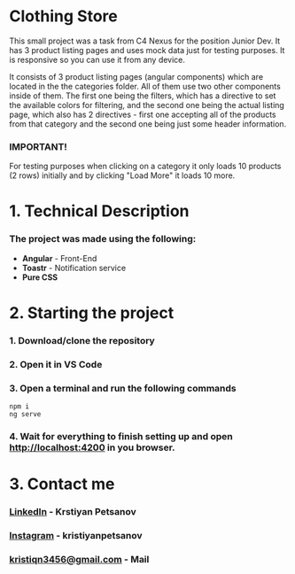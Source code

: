 # Clothing Store
This small project was a task from C4 Nexus for the position Junior Dev. It has 3 product listing pages and uses mock data just for testing purposes. It is responsive so you can use it from any device.

It consists of 3 product listing pages (angular components) which are located in the the categories folder. All of them use two other components inside of them. The first one being the filters, which has a directive to set the available colors for filtering, and the second one being the actual listing page, which also has 2 directives - first one accepting all of the products from that category and the second one being just some header information.

### IMPORTANT!
For testing purposes when clicking on a category it only loads 10 products (2 rows) initially and by clicking "Load More" it loads 10 more.

# 1. Technical Description
### The project was made using the following:
- **Angular** - Front-End
- **Toastr** - Notification service
- **Pure CSS**

# 2. Starting the project

### 1. Download/clone the repository
### 2. Open it in VS Code
### 3. Open a terminal and run the following commands
```
npm i
ng serve
```
### 4. Wait for everything to finish setting up and open [http://localhost:4200](http://localhost:4200) in you browser.

# 3. Contact me
### [LinkedIn](https://www.linkedin.com/in/kristiyanpts/) - Krstiyan Petsanov
### [Instagram](https://www.instagram.com/kristiqnpetsanov/) - kristiyanpetsanov
### kristiqn3456@gmail.com - Mail

